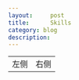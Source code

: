 ```yaml
---
layout:     post
title:      Skills
category: blog
description: 
---
```


<html>
    <table style="margin-left: auto; margin-right: auto;">
        <tr>
            <td>
                <!--ML-->
                左侧
            </td>
            <td>
                <!--右侧内容-->
                右侧
            </td>
        </tr>
    </table>
</html>

